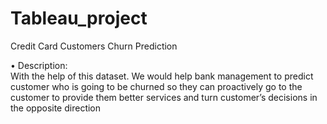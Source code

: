 # Tableau_project
Credit Card Customers Churn Prediction

•	Description:                                                                                    
With the help of this dataset. We would help bank management to predict customer who is going to be churned so they can proactively go to the customer to provide them better services and turn customer’s decisions in the opposite direction
